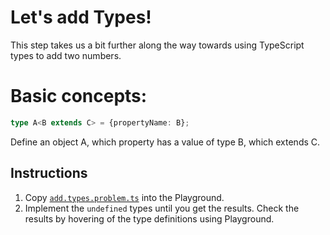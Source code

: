 # Let's add Types!

This step takes us a bit further along the way towards using TypeScript types to add two numbers.

# Basic concepts:

```ts
type A<B extends C> = {propertyName: B};
```
Define an object A, which property has a value of type B, which extends C.

## Instructions

1. Copy [`add.types.problem.ts`](add.types.problem.ts) into the Playground.
1. Implement the `undefined` types until you get the results. Check the results by hovering of the type definitions using Playground.

